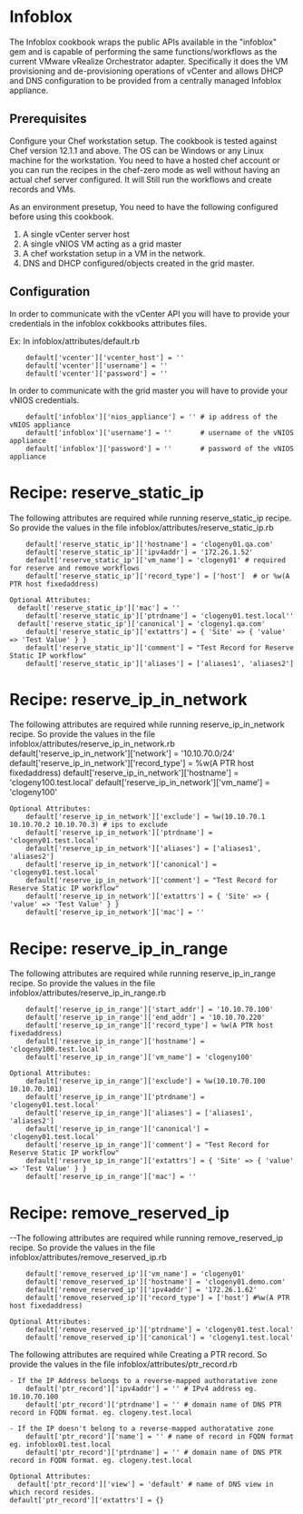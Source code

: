 Infoblox
=========

The Infoblox cookbook wraps the public APIs available in the "infoblox" gem and is capable of performing the same functions/workflows as the current VMware vRealize Orchestrator adapter. Specifically it does the VM provisioning and de-provisioning operations of vCenter and allows DHCP and DNS configuration to be provided from a centrally managed Infoblox appliance.

Prerequisites
-------------
Configure your Chef workstation setup. The cookbook is tested against Chef version 12.1.1 and above. The OS can be Windows or any Linux machine for the workstation. You need to have a hosted chef account or you can run the recipes in the chef-zero mode as well without having an actual chef server configured. It will Still run the workflows and create records and VMs.

As an environment presetup, You need to have the following configured before using this cookbook. 
1. A single vCenter server host
2. A single vNIOS VM acting as a grid master
3. A chef workstation setup in a VM in the network.
4. DNS and DHCP configured/objects created in the grid master.

Configuration
-------------
In order to communicate with the vCenter API you will have to provide your credentials in the infoblox cokkbooks attributes files.

Ex: In infoblox/attributes/default.rb

		default['vcenter']['vcenter_host'] = ''
		default['vcenter']['username'] = ''
		default['vcenter']['password'] = ''

In order to communicate with the grid master you will have to provide your vNIOS credentials.

		default['infoblox']['nios_appliance'] = '' # ip address of the vNIOS appliance
		default['infoblox']['username'] = ''       # username of the vNIOS appliance
		default['infoblox']['password'] = ''       # password of the vNIOS appliance

Recipe: reserve_static_ip
==============================
The following attributes are required while running reserve_static_ip recipe. So provide the values in the file infoblox/attributes/reserve_static_ip.rb

		default['reserve_static_ip']['hostname'] = 'clogeny01.qa.com'
		default['reserve_static_ip']['ipv4addr'] = '172.26.1.52'
		default['reserve_static_ip']['vm_name'] = 'clogeny01' # required for reserve and remove workflows
		default['reserve_static_ip']['record_type'] = ['host']  # or %w(A PTR host fixedaddress)
		
	Optional Attributes:
	  default['reserve_static_ip']['mac'] = ''
		default['reserve_static_ip']['ptrdname'] = 'clogeny01.test.local''
	  default['reserve_static_ip']['canonical'] = 'clogeny1.qa.com'
		default['reserve_static_ip']['extattrs'] = { 'Site' => { 'value' => 'Test Value' } }
		default['reserve_static_ip']['comment'] = "Test Record for Reserve Static IP workflow"
		default['reserve_static_ip']['aliases'] = ['aliases1', 'aliases2']

Recipe: reserve_ip_in_network
=========================================
The following attributes are required while running reserve_ip_in_network recipe. So provide the values in the file infoblox/attributes/reserve_ip_in_network.rb
		default['reserve_ip_in_network']['network'] = '10.10.70.0/24'
		default['reserve_ip_in_network']['record_type'] = %w(A PTR host fixedaddress)
		default['reserve_ip_in_network']['hostname'] = 'clogeny100.test.local'
		default['reserve_ip_in_network']['vm_name'] = 'clogeny100'

	Optional Attributes:
		default['reserve_ip_in_network']['exclude'] = %w(10.10.70.1 10.10.70.2 10.10.70.3) # ips to exclude
		default['reserve_ip_in_network']['ptrdname'] = 'clogeny01.test.local'
		default['reserve_ip_in_network']['aliases'] = ['aliases1', 'aliases2']
		default['reserve_ip_in_network']['canonical'] = 'clogeny01.test.local'
		default['reserve_ip_in_network']['comment'] = "Test Record for Reserve Static IP workflow"
		default['reserve_ip_in_network']['extattrs'] = { 'Site' => { 'value' => 'Test Value' } }
		default['reserve_ip_in_network']['mac'] = ''

	 
Recipe: reserve_ip_in_range
=========================================
The following attributes are required while running reserve_ip_in_range recipe. So provide the values in the file infoblox/attributes/reserve_ip_in_range.rb	 

		default['reserve_ip_in_range']['start_addr'] = '10.10.70.100'
		default['reserve_ip_in_range']['end_addr'] = '10.10.70.220'
		default['reserve_ip_in_range']['record_type'] = %w(A PTR host fixedaddress)
		default['reserve_ip_in_range']['hostname'] = 'clogeny100.test.local'
		default['reserve_ip_in_range']['vm_name'] = 'clogeny100'

	Optional Attributes:
		default['reserve_ip_in_range']['exclude'] = %w(10.10.70.100 10.10.70.101)
		default['reserve_ip_in_range']['ptrdname'] = 'clogeny01.test.local'
		default['reserve_ip_in_range']['aliases'] = ['aliases1', 'aliases2']
		default['reserve_ip_in_range']['canonical'] = 'clogeny01.test.local'
		default['reserve_ip_in_range']['comment'] = "Test Record for Reserve Static IP workflow"
		default['reserve_ip_in_range']['extattrs'] = { 'Site' => { 'value' => 'Test Value' } }
		default['reserve_ip_in_range']['mac'] = ''


Recipe: remove_reserved_ip
=========================================
--The following attributes are required while running remove_reserved_ip recipe. So provide the values in the file infoblox/attributes/remove_reserved_ip.rb

		default['remove_reserved_ip']['vm_name'] = 'clogeny01'
		default['remove_reserved_ip']['hostname'] = 'clogeny01.demo.com'
		default['remove_reserved_ip']['ipv4addr'] = '172.26.1.62'
		default['remove_reserved_ip']['record_type'] = ['host'] #%w(A PTR host fixedaddress)

	Optional Attributes:	
		default['remove_reserved_ip']['ptrdname'] = 'clogeny01.test.local'
		default['remove_reserved_ip']['canonical'] = 'clogeny1.test.local'
		


The following attributes are required while Creating a PTR record. So provide the values in the file infoblox/attributes/ptr_record.rb 

	- If the IP Address belongs to a reverse-mapped authoratative zone 
		default['ptr_record']['ipv4addr'] = '' # IPv4 address eg. 10.10.70.100
		default['ptr_record']['ptrdname'] = '' # domain name of DNS PTR record in FQDN format. eg. clogeny.test.local

	- If the IP doesn't belong to a reverse-mapped authoratative zone 
		default['ptr_record']['name'] = '' # name of record in FQDN format eg. infoblox01.test.local
		default['ptr_record']['ptrdname'] = '' # domain name of DNS PTR record in FQDN format. eg. clogeny.test.local

	Optional Attributes:
	  default['ptr_record']['view'] = 'default' # name of DNS view in which record resides.
    default['ptr_record']['extattrs'] = {}